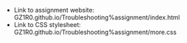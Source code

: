 <ul>
  <li>Link to assignment website: GZ1R0.github.io/Troubleshooting%assignment/index.html</li>
  <li>Link to CSS stylesheet: GZ1R0.github.io/Troubleshooting%assignment/more.css</li>
</ul>
